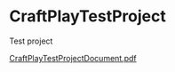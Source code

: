 # CraftPlayTestProject
Test project 

[CraftPlayTestProjectDocument.pdf](https://github.com/codergirll-droid/CraftPlayTestProject/files/11995124/CraftPlayTestProjectDocument.pdf)
